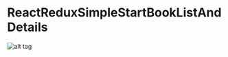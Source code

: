 # ReactReduxSimpleStartBookListAndDetails

![alt tag](https://github.com/ShirH/ReactReduxSimpleStartBookListAndDetails/edit/master/Capture.PNG)
